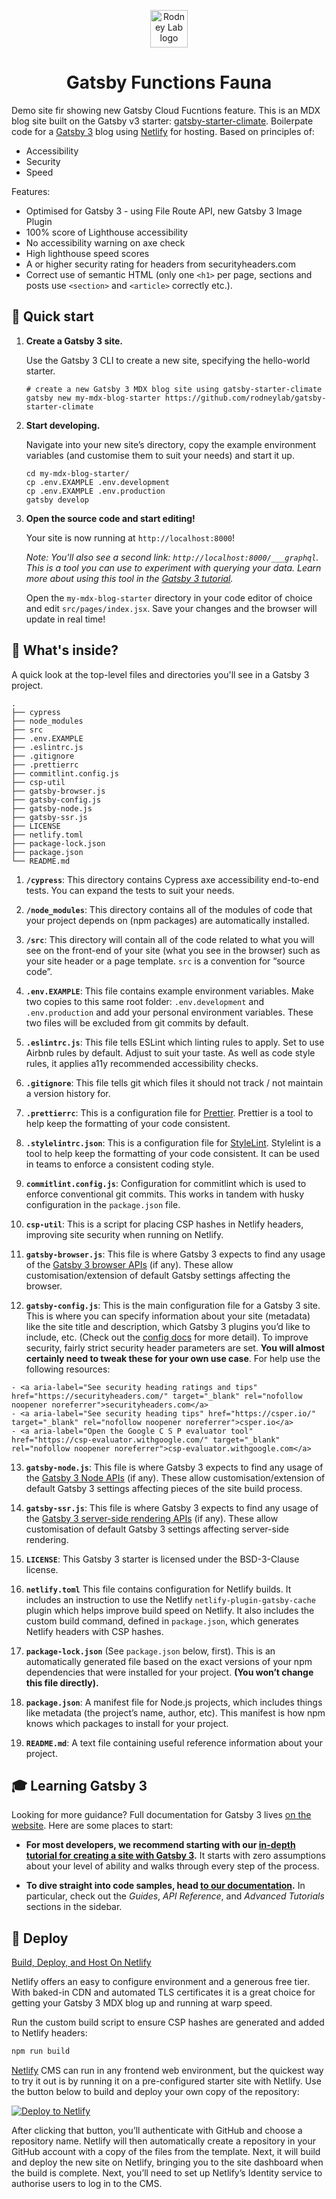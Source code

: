 <p align="center">
  <a aria-label="Open Rodney Lab site" href="https://rodneylab.com" rel="nofollow noopener noreferrer">
    <img alt="Rodney Lab logo" src="https://rodneylab.com/assets/icon.png" width="60" />
  </a>
</p>
<h1 align="center">
  Gatsby Functions Fauna
</h1>

Demo site fir showing new Gatsby Cloud Fucntions feature.  This is an MDX blog site built on the Gatsby v3 starter:  <a aria-label="open gatsby-starter-climate starter" href="https://github.com/rodneylab/gatsby-starter-climate" rel="noopener">gatsby-starter-climate</a>.
Boilerpate code for a <a aria-label="Vist the Gatsby website" href="https://www.gatsbyjs.org" rel="nofollow">Gatsby 3</a> blog using <a aria-label="Vist the Gatsby website" href="https://www.netlify.com/" rel="nofollow">Netlify</a> for hosting.  Based on principles of:

- Accessibility
- Security
- Speed

Features:
- Optimised for Gatsby 3 - using File Route API, new Gatsby 3 Image Plugin
- 100% score of Lighthouse accessibility 
- No accessibility warning on axe check
- High lighthouse speed scores
- A or higher security rating for headers from securityheaders.com
- Correct use of semantic HTML (only one `<h1>` per page, sections and posts use `<section>` and `<article>` correctly etc.).

## 🚀 Quick start

1.  **Create a Gatsby 3 site.**

    Use the Gatsby 3 CLI to create a new site, specifying the hello-world starter.

    ```shell
    # create a new Gatsby 3 MDX blog site using gatsby-starter-climate
    gatsby new my-mdx-blog-starter https://github.com/rodneylab/gatsby-starter-climate
    ```

1.  **Start developing.**

    Navigate into your new site’s directory, copy the example environment variables (and customise them to suit your needs) and start it up.

    ```shell
    cd my-mdx-blog-starter/
    cp .env.EXAMPLE .env.development
    cp .env.EXAMPLE .env.production
    gatsby develop
    ```

1.  **Open the source code and start editing!**

    Your site is now running at `http://localhost:8000`!

    _Note: You'll also see a second link: _`http://localhost:8000/___graphql`_. This is a tool you can use to experiment with querying your data. Learn more about using this tool in the [Gatsby 3 tutorial](https://www.gatsbyjs.com/tutorial/part-five/#introducing-graphiql)._

    Open the `my-mdx-blog-starter` directory in your code editor of choice and edit `src/pages/index.jsx`. Save your changes and the browser will update in real time!

## 🧐 What's inside?

A quick look at the top-level files and directories you'll see in a Gatsby 3 project.

    .
    ├── cypress
    ├── node_modules
    ├── src
    ├── .env.EXAMPLE
    ├── .eslintrc.js
    ├── .gitignore
    ├── .prettierrc
    ├── commitlint.config.js
    ├── csp-util
    ├── gatsby-browser.js
    ├── gatsby-config.js
    ├── gatsby-node.js
    ├── gatsby-ssr.js
    ├── LICENSE
    ├── netlify.toml
    ├── package-lock.json
    ├── package.json
    └── README.md

1.  **`/cypress`**: This directory contains Cypress axe accessibility end-to-end tests.  You can expand the tests to suit your needs.

2.  **`/node_modules`**: This directory contains all of the modules of code that your project depends on (npm packages) are automatically installed.

3.  **`/src`**: This directory will contain all of the code related to what you will see on the front-end of your site (what you see in the browser) such as your site header or a page template. `src` is a convention for “source code”.

4.  **`.env.EXAMPLE`**: This file contains example environment variables.  Make two copies to this same root folder: `.env.development` and `.env.production` and add your personal environment variables.  These two files will be excluded from git commits by default.

5.  **`.eslintrc.js`**: This file tells ESLint which linting rules to apply.  Set to use Airbnb rules by default.  Adjust to suit your taste.  As well as code style rules, it applies a11y recommended accessibility checks.

6.  **`.gitignore`**: This file tells git which files it should not track / not maintain a version history for.

7.  **`.prettierrc`**: This is a configuration file for [Prettier](https://prettier.io/). Prettier is a tool to help keep the formatting of your code consistent.

8.  **`.stylelintrc.json`**: This is a configuration file for [StyleLint](https://stylelint.io/). Stylelint is a tool to help keep the formatting of your code consistent.  It can be used in teams to enforce a consistent coding style.

9.  **`commitlint.config.js`**: Configuration for commitlint which is used to enforce conventional git commits.  This works in tandem with husky configuration in the `package.json` file.

10.  **`csp-util`**: This is a script for placing CSP hashes in Netlify headers, improving site security when running on Netlify.

11.  **`gatsby-browser.js`**: This file is where Gatsby 3 expects to find any usage of the [Gatsby 3 browser APIs](https://www.gatsbyjs.com/docs/browser-apis/) (if any). These allow customisation/extension of default Gatsby settings affecting the browser.

12.  **`gatsby-config.js`**: This is the main configuration file for a Gatsby 3 site. This is where you can specify information about your site (metadata) like the site title and description, which Gatsby 3 plugins you’d like to include, etc. (Check out the [config docs](https://www.gatsbyjs.com/docs/gatsby-config/) for more detail).  To improve security, fairly strict security header parameters are set.  **You will almost certainly need to tweak these for your own use case**. For help use the following resources:

    - <a aria-label="See security heading ratings and tips" href="https://securityheaders.com/" target="_blank" rel="nofollow noopener noreferrer">securityheaders.com</a>
    - <a aria-label="See security heading tips" href="https://csper.io/"  target="_blank" rel="nofollow noopener noreferrer">csper.io</a>
    - <a aria-label="Open the Google C S P evaluator tool" href="https://csp-evaluator.withgoogle.com/" target="_blank" rel="nofollow noopener noreferrer">csp-evaluator.withgoogle.com</a>

13.  **`gatsby-node.js`**: This file is where Gatsby 3 expects to find any usage of the [Gatsby&nbsp;3 Node APIs](https://www.gatsbyjs.com/docs/node-apis/) (if any). These allow customisation/extension of default Gatsby 3 settings affecting pieces of the site build process.

14.  **`gatsby-ssr.js`**: This file is where Gatsby 3 expects to find any usage of the [Gatsby&nbsp;3 server-side rendering APIs](https://www.gatsbyjs.com/docs/ssr-apis/) (if any). These allow customisation of default Gatsby 3 settings affecting server-side rendering.

15.  **`LICENSE`**: This Gatsby 3 starter is licensed under the BSD-3-Clause license.

16. **`netlify.toml`** This file contains configuration for Netlify builds.  It includes an instruction to use the Netlify `netlify-plugin-gatsby-cache` plugin which helps improve build speed on Netlify.  It also includes the custom build command, defined in `package.json`, which generates Netlify headers with CSP hashes.

17. **`package-lock.json`** (See `package.json` below, first). This is an automatically generated file based on the exact versions of your npm dependencies that were installed for your project. **(You won’t change this file directly).**

18. **`package.json`**: A manifest file for Node.js projects, which includes things like metadata (the project’s name, author, etc). This manifest is how npm knows which packages to install for your project.

19. **`README.md`**: A text file containing useful reference information about your project.

## 🎓 Learning Gatsby 3

Looking for more guidance? Full documentation for Gatsby 3 lives [on the website](https://www.gatsbyjs.com/). Here are some places to start:

- **For most developers, we recommend starting with our [in-depth tutorial for creating a site with Gatsby 3](https://www.gatsbyjs.com/tutorial/).** It starts with zero assumptions about your level of ability and walks through every step of the process.

- **To dive straight into code samples, head [to our documentation](https://www.gatsbyjs.com/docs/).** In particular, check out the _Guides_, _API Reference_, and _Advanced Tutorials_ sections in the sidebar.

## 💫 Deploy

[Build, Deploy, and Host On Netlify](https://www.netlify.com/)

Netlify offers an easy to configure environment and a generous free tier.  With baked-in CDN and automated TLS certificates it is a great choice for getting your Gatsby 3 MDX blog up and running at warp speed.

Run the custom build script to ensure CSP hashes are generated and added to Netlify headers:

```bash
npm run build
```

[Netlify](https://netlify.com) CMS can run in any frontend web environment, but the quickest way to try it out is by running it on a pre-configured starter site with Netlify. Use the button below to build and deploy your own copy of the repository:

<a arai-label="Deploy climate on Netlify" href="https://app.netlify.com/start/deploy?repository=https://github.com/rodneylab/gatsby-starter-climate" target="_blank" rel="nofollow noopener noreferrer"><img src="https://www.netlify.com/img/deploy/button.svg" alt="Deploy to Netlify"></a>

After clicking that button, you’ll authenticate with GitHub and choose a repository name. Netlify will then automatically create a repository in your GitHub account with a copy of the files from the template. Next, it will build and deploy the new site on Netlify, bringing you to the site dashboard when the build is complete. Next, you’ll need to set up Netlify’s Identity service to authorise users to log in to the CMS.